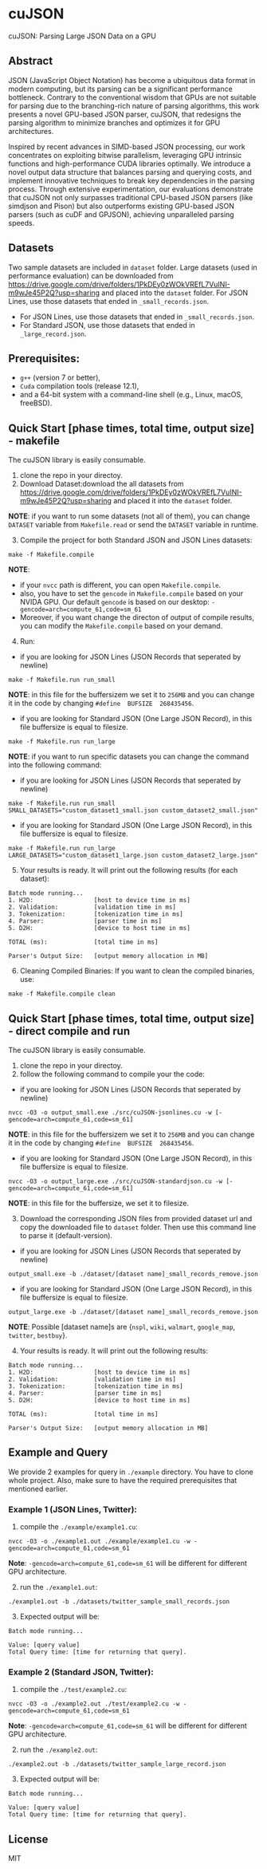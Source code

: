 # cuJSON
cuJSON: Parsing Large JSON Data on a GPU

## Abstract
JSON (JavaScript Object Notation) has become a ubiquitous data format in modern computing, but its parsing can be a significant performance bottleneck. Contrary to the conventional wisdom that GPUs are not suitable for parsing due to the branching-rich nature of parsing algorithms, this work presents a novel GPU-based JSON parser, cuJSON, that redesigns the parsing algorithm to minimize branches and optimizes it for GPU architectures.

Inspired by recent advances in SIMD-based JSON processing, our work concentrates on exploiting bitwise parallelism, leveraging GPU intrinsic functions and high-performance CUDA libraries optimally. We introduce a novel output data structure that balances parsing and querying costs, and implement innovative techniques to break key dependencies in the parsing process. Through extensive experimentation, our evaluations demonstrate that cuJSON not only surpasses traditional CPU-based JSON parsers (like simdjson and Pison) but also outperforms existing GPU-based JSON parsers (such as cuDF and GPJSON), achieving unparalleled parsing speeds.

## Datasets
Two sample datasets are included in `dataset` folder. Large datasets (used in performance evaluation) can be downloaded from https://drive.google.com/drive/folders/1PkDEy0zWOkVREfL7VuINI-m9wJe45P2Q?usp=sharing and placed into the `dataset` folder. For JSON Lines, use those datasets that ended in `_small_records.json`. 

- For JSON Lines, use those datasets that ended in `_small_records.json`. 
- For Standard JSON, use those datasets that ended in `_large_record.json`.

## Prerequisites: 
- `g++` (version 7 or better), 
- `Cuda` compilation tools (release 12.1), 
- and a 64-bit system with a command-line shell (e.g., Linux, macOS, freeBSD). 


## Quick Start [phase times, total time, output size] - makefile
The cuJSON library is easily consumable. 
1. clone the repo in your directoy. 
2. Download Dataset:download the all datasets from https://drive.google.com/drive/folders/1PkDEy0zWOkVREfL7VuINI-m9wJe45P2Q?usp=sharing and placed it into the `dataset` folder.

**NOTE**: if you want to run some datasets (not all of them), you can change `DATASET` variable from `Makefile.read` or send the `DATASET` variable in runtime. 

3. Compile the project for both Standard JSON and JSON Lines datasets:
```
make -f Makefile.compile
```

**NOTE**: 
- if your `nvcc` path is different, you can open `Makefile.compile`.
- also, you have to set the `gencode` in `Makefile.compile` based on your NVIDA GPU. Our default `gencode` is based on our desktop: `-gencode=arch=compute_61,code=sm_61`
- Moreover, if you want change the directon of output of compile results, you can modify the `Makefile.compile` based on your demand.

4. Run: 
- if you are looking for JSON Lines (JSON Records that seperated by newline)
```
make -f Makefile.run run_small
```
**NOTE**: in this file for the buffersizem we set it to `256MB` and you can change it in the code by changing `#define  BUFSIZE  268435456`.


- if you are looking for Standard JSON (One Large JSON Record), in this file buffersize is equal to filesize.
```
make -f Makefile.run run_large
```

**NOTE**: if you want to run specific datasets you can change the command into the following command:
- if you are looking for JSON Lines (JSON Records that seperated by newline)
```
make -f Makefile.run run_small SMALL_DATASETS="custom_dataset1_small.json custom_dataset2_small.json"
```

- if you are looking for Standard JSON (One Large JSON Record), in this file buffersize is equal to filesize.
```
make -f Makefile.run run_large LARGE_DATASETS="custom_dataset1_large.json custom_dataset2_large.json"
```


5. Your results is ready. It will print out the following results (for each dataset):
```
Batch mode running...
1. H2D:                 [host to device time in ms]
2. Validation:          [validation time in ms]
3. Tokenization:        [tokenization time in ms]
4. Parser:              [parser time in ms]
5. D2H:                 [device to host time in ms]

TOTAL (ms):             [total time in ms]

Parser's Output Size:   [output memory allocation in MB]
```

6. Cleaning Compiled Binaries: If you want to clean the compiled binaries, use:
```
make -f Makefile.compile clean
```


## Quick Start [phase times, total time, output size] - direct compile and run
The cuJSON library is easily consumable. 
1. clone the repo in your directoy. 
2. follow the following command to compile your the code: 

- if you are looking for JSON Lines (JSON Records that seperated by newline)

```
nvcc -O3 -o output_small.exe ./src/cuJSON-jsonlines.cu -w [-gencode=arch=compute_61,code=sm_61]
```

**NOTE**: in this file for the buffersizem we set it to `256MB` and you can change it in the code by changing `#define  BUFSIZE  268435456`.

- if you are looking for Standard JSON (One Large JSON Record), in this file buffersize is equal to filesize.

```
nvcc -O3 -o output_large.exe ./src/cuJSON-standardjson.cu -w [-gencode=arch=compute_61,code=sm_61]
```
**NOTE**: in this file for the buffersize, we set it to filesize.


3. Download the corresponding JSON files from provided dataset url and copy the downloaded file to `dataset` folder. Then use this command line to parse it (default-version).

- if you are looking for JSON Lines (JSON Records that seperated by newline)

```
output_small.exe -b ./dataset/[dataset name]_small_records_remove.json
```

- if you are looking for Standard JSON (One Large JSON Record), in this file buffersize is equal to filesize.

```
output_large.exe -b ./dataset/[dataset name]_small_records_remove.json
```

**NOTE**: Possible [dataset name]s are {`nspl`, `wiki`, `walmart`, `google_map`, `twitter`, `bestbuy`}.

4. Your results is ready. It will print out the following results:
```
Batch mode running...
1. H2D:                 [host to device time in ms]
2. Validation:          [validation time in ms]
3. Tokenization:        [tokenization time in ms]
4. Parser:              [parser time in ms]
5. D2H:                 [device to host time in ms]

TOTAL (ms):             [total time in ms]

Parser's Output Size:   [output memory allocation in MB]
```


## Example and Query
We provide 2 examples for query in `./example` directory. You have to clone whole project. Also, make sure to have the required prerequisites that mentioned earlier.


### Example 1 (JSON Lines, Twitter):
1. compile the `./example/example1.cu`:
```
nvcc -O3 -o ./example1.out ./example/example1.cu -w -gencode=arch=compute_61,code=sm_61
```

**Note**: `-gencode=arch=compute_61,code=sm_61` will be different for different GPU architecture. 

2. run the `./example1.out`:
```
./example1.out -b ./datasets/twitter_sample_small_records.json
```
3. Expected output will be: 
```
Batch mode running...

Value: [query value]
Total Query time: [time for returning that query].

```


### Example 2 (Standard JSON, Twitter):
1. compile the `./test/example2.cu`:
```
nvcc -O3 -o ./example2.out ./test/example2.cu -w -gencode=arch=compute_61,code=sm_61
```

**Note**: `-gencode=arch=compute_61,code=sm_61` will be different for different GPU architecture. 

2. run the `./example2.out`:
```
./example2.out -b ./datasets/twitter_sample_large_record.json
```
3. Expected output will be: 
```
Batch mode running...

Value: [query value]
Total Query time: [time for returning that query].

```
## License

MIT
